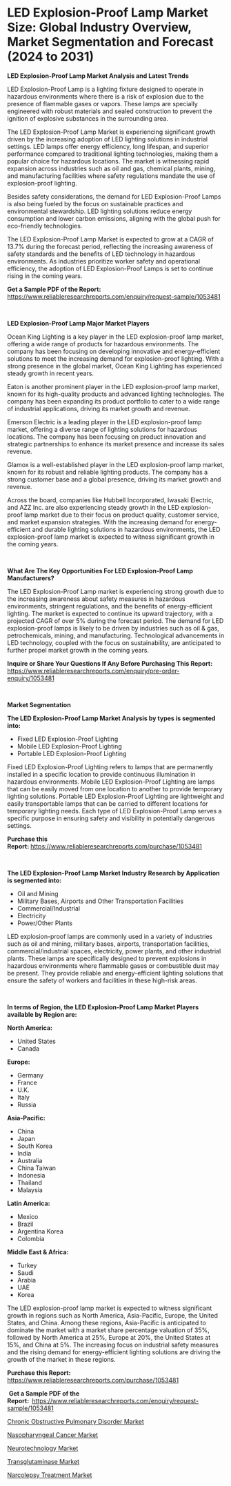 <p><h1>LED Explosion-Proof Lamp Market Size: Global Industry Overview, Market Segmentation and Forecast (2024 to 2031)</h1></p><p><strong>LED Explosion-Proof Lamp Market Analysis and Latest Trends</strong></p>
<p><p>LED Explosion-Proof Lamp is a lighting fixture designed to operate in hazardous environments where there is a risk of explosion due to the presence of flammable gases or vapors. These lamps are specially engineered with robust materials and sealed construction to prevent the ignition of explosive substances in the surrounding area.</p><p>The LED Explosion-Proof Lamp Market is experiencing significant growth driven by the increasing adoption of LED lighting solutions in industrial settings. LED lamps offer energy efficiency, long lifespan, and superior performance compared to traditional lighting technologies, making them a popular choice for hazardous locations. The market is witnessing rapid expansion across industries such as oil and gas, chemical plants, mining, and manufacturing facilities where safety regulations mandate the use of explosion-proof lighting.</p><p>Besides safety considerations, the demand for LED Explosion-Proof Lamps is also being fueled by the focus on sustainable practices and environmental stewardship. LED lighting solutions reduce energy consumption and lower carbon emissions, aligning with the global push for eco-friendly technologies.</p><p>The LED Explosion-Proof Lamp Market is expected to grow at a CAGR of 13.7% during the forecast period, reflecting the increasing awareness of safety standards and the benefits of LED technology in hazardous environments. As industries prioritize worker safety and operational efficiency, the adoption of LED Explosion-Proof Lamps is set to continue rising in the coming years.</p></p>
<p><strong>Get a Sample PDF of the Report:&nbsp;</strong> <a href="https://www.reliableresearchreports.com/enquiry/request-sample/1053481">https://www.reliableresearchreports.com/enquiry/request-sample/1053481</a></p>
<p>&nbsp;</p>
<p><strong>LED Explosion-Proof Lamp Major Market Players</strong></p>
<p><p>Ocean King Lighting is a key player in the LED explosion-proof lamp market, offering a wide range of products for hazardous environments. The company has been focusing on developing innovative and energy-efficient solutions to meet the increasing demand for explosion-proof lighting. With a strong presence in the global market, Ocean King Lighting has experienced steady growth in recent years.</p><p>Eaton is another prominent player in the LED explosion-proof lamp market, known for its high-quality products and advanced lighting technologies. The company has been expanding its product portfolio to cater to a wide range of industrial applications, driving its market growth and revenue.</p><p>Emerson Electric is a leading player in the LED explosion-proof lamp market, offering a diverse range of lighting solutions for hazardous locations. The company has been focusing on product innovation and strategic partnerships to enhance its market presence and increase its sales revenue.</p><p>Glamox is a well-established player in the LED explosion-proof lamp market, known for its robust and reliable lighting products. The company has a strong customer base and a global presence, driving its market growth and revenue.</p><p>Across the board, companies like Hubbell Incorporated, Iwasaki Electric, and AZZ Inc. are also experiencing steady growth in the LED explosion-proof lamp market due to their focus on product quality, customer service, and market expansion strategies. With the increasing demand for energy-efficient and durable lighting solutions in hazardous environments, the LED explosion-proof lamp market is expected to witness significant growth in the coming years.</p></p>
<p>&nbsp;</p>
<p><strong>What Are The Key Opportunities For LED Explosion-Proof Lamp Manufacturers?</strong></p>
<p><p>The LED Explosion-Proof Lamp market is experiencing strong growth due to the increasing awareness about safety measures in hazardous environments, stringent regulations, and the benefits of energy-efficient lighting. The market is expected to continue its upward trajectory, with a projected CAGR of over 5% during the forecast period. The demand for LED explosion-proof lamps is likely to be driven by industries such as oil & gas, petrochemicals, mining, and manufacturing. Technological advancements in LED technology, coupled with the focus on sustainability, are anticipated to further propel market growth in the coming years.</p></p>
<p><strong>Inquire or Share Your Questions If Any Before Purchasing This Report:</strong> <a href="https://www.reliableresearchreports.com/enquiry/pre-order-enquiry/1053481">https://www.reliableresearchreports.com/enquiry/pre-order-enquiry/1053481</a></p>
<p>&nbsp;</p>
<p><strong>Market Segmentation</strong></p>
<p><strong>The LED Explosion-Proof Lamp Market Analysis by types is segmented into:</strong></p>
<p><ul><li>Fixed LED Explosion-Proof Lighting</li><li>Mobile LED Explosion-Proof Lighting</li><li>Portable LED Explosion-Proof Lighting</li></ul></p>
<p><p>Fixed LED Explosion-Proof Lighting refers to lamps that are permanently installed in a specific location to provide continuous illumination in hazardous environments. Mobile LED Explosion-Proof Lighting are lamps that can be easily moved from one location to another to provide temporary lighting solutions. Portable LED Explosion-Proof Lighting are lightweight and easily transportable lamps that can be carried to different locations for temporary lighting needs. Each type of LED Explosion-Proof Lamp serves a specific purpose in ensuring safety and visibility in potentially dangerous settings.</p></p>
<p><strong>Purchase this Report:&nbsp;</strong><a href="https://www.reliableresearchreports.com/purchase/1053481">https://www.reliableresearchreports.com/purchase/1053481</a></p>
<p>&nbsp;</p>
<p><strong>The LED Explosion-Proof Lamp Market Industry Research by Application is segmented into:</strong></p>
<p><ul><li>Oil and Mining</li><li>Military Bases, Airports and Other Transportation Facilities</li><li>Commercial/Industrial</li><li>Electricity</li><li>Power/Other Plants</li></ul></p>
<p><p>LED explosion-proof lamps are commonly used in a variety of industries such as oil and mining, military bases, airports, transportation facilities, commercial/industrial spaces, electricity, power plants, and other industrial plants. These lamps are specifically designed to prevent explosions in hazardous environments where flammable gases or combustible dust may be present. They provide reliable and energy-efficient lighting solutions that ensure the safety of workers and facilities in these high-risk areas.</p></p>
<p>&nbsp;</p>
<p><strong>In terms of Region, the LED Explosion-Proof Lamp Market Players available by Region are:</strong></p>
<p>
    <p> <strong> North America: </strong>
        <ul>
            <li>United States</li>
            <li>Canada</li>
        </ul>
        </p> 
    <p> <strong> Europe: </strong>
        <ul>
            <li>Germany</li>
            <li>France</li>
            <li>U.K.</li>
            <li>Italy</li>
            <li>Russia</li>
        </ul>
        </p> 
    <p> <strong> Asia-Pacific: </strong>
        <ul>
            <li>China</li>
            <li>Japan</li>
            <li>South Korea</li>
            <li>India</li>
            <li>Australia</li>
            <li>China Taiwan</li>
            <li>Indonesia</li>
            <li>Thailand</li>
            <li>Malaysia</li>
        </ul>
        </p> 
    <p> <strong> Latin America: </strong>
        <ul>
            <li>Mexico</li>
            <li>Brazil</li>
            <li>Argentina Korea</li>
            <li>Colombia</li>
        </ul>
        </p> 
    <p> <strong> Middle East & Africa: </strong>
        <ul>
            <li>Turkey</li>
            <li>Saudi</li>
            <li>Arabia</li>
            <li>UAE</li>
            <li>Korea</li>
        </ul>
    </p>
    </p>
<p><p>The LED explosion-proof lamp market is expected to witness significant growth in regions such as North America, Asia-Pacific, Europe, the United States, and China. Among these regions, Asia-Pacific is anticipated to dominate the market with a market share percentage valuation of 35%, followed by North America at 25%, Europe at 20%, the United States at 15%, and China at 5%. The increasing focus on industrial safety measures and the rising demand for energy-efficient lighting solutions are driving the growth of the market in these regions.</p></p>
<p><strong>Purchase this Report: </strong><a href="https://www.reliableresearchreports.com/purchase/1053481">https://www.reliableresearchreports.com/purchase/1053481</a></p>
<p>&nbsp;<strong>Get a Sample PDF of the Report:&nbsp;&nbsp;</strong><a href="https://www.reliableresearchreports.com/enquiry/request-sample/1053481">https://www.reliableresearchreports.com/enquiry/request-sample/1053481</a></p>
<p><strong></strong></p>
<p><p><a href="https://medium.com/@nathanpatel65/analyzing-chronic-obstructive-pulmonary-disorder-market-global-industry-perspective-and-forecast-92f1b0514561">Chronic Obstructive Pulmonary Disorder Market</a></p><p><a href="https://medium.com/@katherineince77/nasopharyngeal-cancer-market-share-evolution-and-market-growth-trends-2024-2031-485be5c63aa3">Nasopharyngeal Cancer Market</a></p><p><a href="https://medium.com/@katherineince77/neurotechnology-market-the-key-to-successful-business-strategy-forecast-till-2031-17b01916ad27">Neurotechnology Market</a></p><p><a href="https://medium.com/@christianchavez757/transglutaminase-market-size-cagr-trends-2024-2030-b80675d5bb19">Transglutaminase Market</a></p><p><a href="https://medium.com/@katherineince77/decoding-narcolepsy-treatment-market-metrics-market-share-trends-and-growth-patterns-18954ffabd35">Narcolepsy Treatment Market</a></p></p>